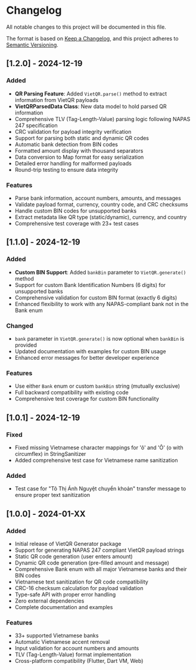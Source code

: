 # Changelog

All notable changes to this project will be documented in this file.

The format is based on [Keep a Changelog](https://keepachangelog.com/en/1.0.0/),
and this project adheres to [Semantic Versioning](https://semver.org/spec/v2.0.0.html).

## [1.2.0] - 2024-12-19

### Added
- **QR Parsing Feature**: Added `VietQR.parse()` method to extract information from VietQR payloads
- **VietQRParsedData Class**: New data model to hold parsed QR information
- Comprehensive TLV (Tag-Length-Value) parsing logic following NAPAS 247 specification
- CRC validation for payload integrity verification
- Support for parsing both static and dynamic QR codes
- Automatic bank detection from BIN codes
- Formatted amount display with thousand separators
- Data conversion to Map format for easy serialization
- Detailed error handling for malformed payloads
- Round-trip testing to ensure data integrity

### Features
- Parse bank information, account numbers, amounts, and messages
- Validate payload format, currency, country code, and CRC checksums
- Handle custom BIN codes for unsupported banks
- Extract metadata like QR type (static/dynamic), currency, and country
- Comprehensive test coverage with 23+ test cases

## [1.1.0] - 2024-12-19

### Added
- **Custom BIN Support**: Added `bankBin` parameter to `VietQR.generate()` method
- Support for custom Bank Identification Numbers (6 digits) for unsupported banks
- Comprehensive validation for custom BIN format (exactly 6 digits)
- Enhanced flexibility to work with any NAPAS-compliant bank not in the Bank enum

### Changed
- `bank` parameter in `VietQR.generate()` is now optional when `bankBin` is provided
- Updated documentation with examples for custom BIN usage
- Enhanced error messages for better developer experience

### Features
- Use either `Bank` enum or custom `bankBin` string (mutually exclusive)
- Full backward compatibility with existing code
- Comprehensive test coverage for custom BIN functionality

## [1.0.1] - 2024-12-19

### Fixed
- Fixed missing Vietnamese character mappings for 'ô' and 'Ô' (o with circumflex) in StringSanitizer
- Added comprehensive test case for Vietnamese name sanitization

### Added
- Test case for "Tô Thị Ánh Nguyệt chuyển khoản" transfer message to ensure proper text sanitization

## [1.0.0] - 2024-01-XX

### Added
- Initial release of VietQR Generator package
- Support for generating NAPAS 247 compliant VietQR payload strings
- Static QR code generation (user enters amount)
- Dynamic QR code generation (pre-filled amount and message)
- Comprehensive Bank enum with all major Vietnamese banks and their BIN codes
- Vietnamese text sanitization for QR code compatibility
- CRC-16 checksum calculation for payload validation
- Type-safe API with proper error handling
- Zero external dependencies
- Complete documentation and examples

### Features
- 33+ supported Vietnamese banks
- Automatic Vietnamese accent removal
- Input validation for account numbers and amounts
- TLV (Tag-Length-Value) format implementation
- Cross-platform compatibility (Flutter, Dart VM, Web)